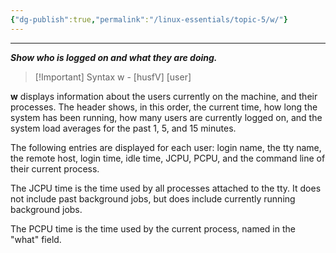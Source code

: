 ```yaml
---
{"dg-publish":true,"permalink":"/linux-essentials/topic-5/w/"}
---
```


---
___Show who is logged on and what they are doing.___

> [!Important] Syntax
	w - [husfV] [user]

**w** displays information about the users currently on the machine, and their processes. The header shows, in this order, the current time, how long the system has been running, how many users are currently logged on, and the system load averages for the past 1, 5, and 15 minutes.

The following entries are displayed for each user: login name, the tty name, the remote host, login time, idle time, JCPU, PCPU, and the command line of their current process.

The JCPU time is the time used by all processes attached to the tty. It does not include past background jobs, but does include currently running background jobs.

The PCPU time is the time used by the current process, named in the "what" field.